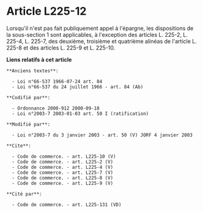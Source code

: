 # Article L225-12

Lorsqu'il n'est pas fait publiquement appel à l'épargne, les dispositions de la sous-section 1 sont applicables, à
l'exception des articles L. 225-2, L. 225-4, L. 225-7, des deuxième, troisième et quatrième alinéas de l'article L. 225-8 et
des articles L. 225-9 et L. 225-10.

**Liens relatifs à cet article**

	**Anciens textes**:

	  - Loi n°66-537 1966-07-24 art. 84
	  - Loi n°66-537 du 24 juillet 1966 - art. 84 (Ab)

	**Codifié par**:

	  - Ordonnance 2000-912 2000-09-18
	  - Loi n°2003-7 2003-01-03 art. 50 I (ratification)

	**Modifié par**:

	  - Loi n°2003-7 du 3 janvier 2003 - art. 50 (V) JORF 4 janvier 2003

	**Cite**:

	  - Code de commerce. - art. L225-10 (V)
	  - Code de commerce. - art. L225-2 (V)
	  - Code de commerce. - art. L225-4 (V)
	  - Code de commerce. - art. L225-7 (V)
	  - Code de commerce. - art. L225-8 (V)
	  - Code de commerce. - art. L225-9 (V)

	**Cité par**:

	  - Code de commerce. - art. L225-131 (VD)
